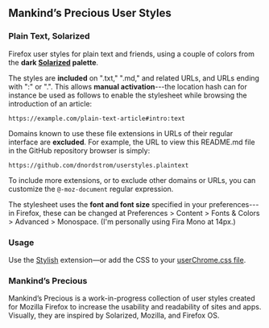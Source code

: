 ## Mankind’s Precious User Styles

### Plain Text, Solarized

Firefox user styles for plain text and friends, using a couple of colors from the **dark [Solarized](https://github.com/altercation/solarized) palette**.

The styles are **included** on ".txt," ".md," and related URLs, and URLs ending with ":<format>" or ".<format>". This allows **manual activation**---the location hash can for instance be used as follows to enable the stylesheet while browsing the introduction of an article:

`https://example.com/plain-text-article#intro:text`

Domains known to use these file extensions in URLs of their regular interface are **excluded**. For example, the URL to view this README.md file in the GitHub repository browser is simply:

`https://github.com/dnordstrom/userstyles.plaintext`

To include more extensions, or to exclude other domains or URLs, you can customize the `@-moz-document` regular expression.

The stylesheet uses the **font and font size** specified in your preferences---in Firefox, these can be changed at Preferences > Content > Fonts & Colors > Advanced > Monospace. (I'm personally using Fira Mono at 14px.)

### Usage

Use the [Stylish](https://addons.mozilla.org/en-US/firefox/addon/stylish/) extension&mdash;or add the CSS to your [userChrome.css file](http://kb.mozillazine.org/index.php?title=UserChrome.css).

### Mankind’s Precious

Mankind’s Precious is a work-in-progress collection of user styles created for Mozilla Firefox to increase the usability and readability of sites and apps. Visually, they are inspired by Solarized, Mozilla, and Firefox OS.
